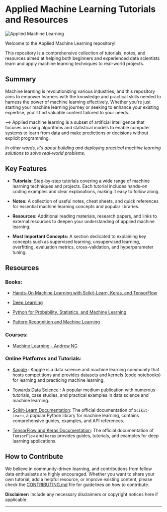 # Applied Machine Learning Tutorials and Resources

![Applied Machine Learning](link_to_your_image)

Welcome to the Applied Machine Learning repository! 

This repository is a comprehensive collection of tutorials, notes, and resources aimed at helping both beginners and experienced data scientists learn and apply machine learning techniques to real-world projects.

## Summary

Machine learning is revolutionizing various industries, and this repository aims to empower learners with the knowledge and practical skills needed to harness the power of machine learning effectively. Whether you're just starting your machine learning journey or seeking to enhance your existing expertise, you'll find valuable content tailored to your needs.

--> Applied machine learning is a subset of artificial intelligence that focuses on using algorithms and statistical models to enable computer systems to learn from data and make predictions or decisions without explicit programming. 

*In other words, it's about building and deploying practical machine learning solutions to solve real-world problems.*

## Key Features

- **Tutorials:** Step-by-step tutorials covering a wide range of machine learning techniques and projects. Each tutorial includes hands-on coding examples and clear explanations, making it easy to follow along.

- **Notes:** A collection of useful notes, cheat sheets, and quick references for essential machine learning concepts and popular libraries.

- **Resources:** Additional reading materials, research papers, and links to external resources to deepen your understanding of applied machine learning.

- **Most Important Concepts:** A section dedicated to explaining key concepts such as supervised learning, unsupervised learning, overfitting, evaluation metrics, cross-validation, and hyperparameter tuning.

## Resources

### Books:
- [Hands-On Machine Learning with Scikit-Learn, Keras, and TensorFlow]()

- [Deep Learning]()

- [Python for Probability, Statistics, and Machine Learning]()

- [Pattern Recognition and Machine Learning]()

### Courses:

- [Machine Learning - Andrew NG]()


### Online Platforms and Tutorials:

- [Kaggle]() : Kaggle is a data science and machine learning community that hosts competitions and provides datasets and kernels (code notebooks) for learning and practicing machine learning.

- [Towards Data Science]() : A popular medium publication with numerous tutorials, case studies, and practical examples in data science and machine learning.

- [Scikit-Learn Documentation](): The official documentation of `Scikit-Learn`, a popular Python library for machine learning, contains comprehensive guides, examples, and API references.

- [TensorFlow and Keras Documentation](): The official documentation of `TensorFlow` and `Keras` provides guides, tutorials, and examples for deep learning applications.


## How to Contribute

We believe in community-driven learning, and contributions from fellow data enthusiasts are highly encouraged. Whether you want to share your own tutorial, add a helpful resource, or improve existing content, please check the [CONTRIBUTING.md](link_to_contributing_file) file for guidelines on how to contribute.


**Disclaimer:** Include any necessary disclaimers or copyright notices here if applicable.

---
